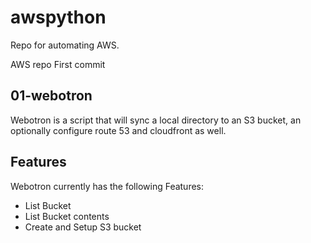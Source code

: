 # awspython
Repo for automating AWS.

AWS repo First commit

## 01-webotron

Webotron is a script that will sync a local directory to an S3 bucket, an optionally configure route 53 and cloudfront as well.


## Features

Webotron currently has the following Features:

- List Bucket
- List Bucket contents
- Create and Setup S3 bucket 
